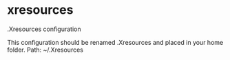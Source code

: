 # xresources
.Xresources configuration

This configuration should be renamed .Xresources and placed in your home folder.
Path: ~/.Xresources
